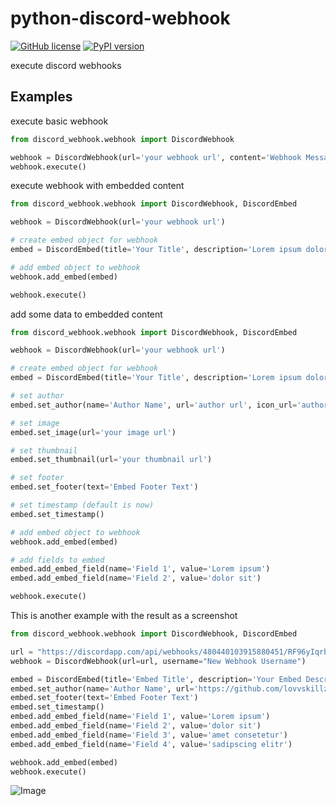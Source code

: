 # python-discord-webhook

[![GitHub license](https://img.shields.io/badge/license-MIT-brightgreen.svg)](https://raw.githubusercontent.com/lovvskillz/python-discord-webhook/master/LICENSE)
[![PyPI version](https://badge.fury.io/py/discord-webhook.svg)](https://badge.fury.io/py/discord-webhook)

execute discord webhooks

## Examples

execute basic webhook
```python
from discord_webhook.webhook import DiscordWebhook

webhook = DiscordWebhook(url='your webhook url', content='Webhook Message')
webhook.execute()
```

execute webhook with embedded content
```python
from discord_webhook.webhook import DiscordWebhook, DiscordEmbed

webhook = DiscordWebhook(url='your webhook url')

# create embed object for webhook
embed = DiscordEmbed(title='Your Title', description='Lorem ipsum dolor sit', color=242424)

# add embed object to webhook
webhook.add_embed(embed)

webhook.execute()
```

add some data to embedded content
```python
from discord_webhook.webhook import DiscordWebhook, DiscordEmbed

webhook = DiscordWebhook(url='your webhook url')

# create embed object for webhook
embed = DiscordEmbed(title='Your Title', description='Lorem ipsum dolor sit', color=242424)

# set author
embed.set_author(name='Author Name', url='author url', icon_url='author icon url')

# set image
embed.set_image(url='your image url')

# set thumbnail
embed.set_thumbnail(url='your thumbnail url')

# set footer
embed.set_footer(text='Embed Footer Text')

# set timestamp (default is now)
embed.set_timestamp()

# add embed object to webhook
webhook.add_embed(embed)

# add fields to embed
embed.add_embed_field(name='Field 1', value='Lorem ipsum')
embed.add_embed_field(name='Field 2', value='dolor sit')

webhook.execute()
```

This is another example with the result as a screenshot
```python
from discord_webhook.webhook import DiscordWebhook, DiscordEmbed

url = "https://discordapp.com/api/webhooks/480440103915880451/RF96yIqrbp10HZRJEYRdjwn4iQYhlk1eNtsKB-FGTFMPg09fcoPqGIBwSI_kzXqzi9GY"
webhook = DiscordWebhook(url=url, username="New Webhook Username")

embed = DiscordEmbed(title='Embed Title', description='Your Embed Description', color=242424)
embed.set_author(name='Author Name', url='https://github.com/lovvskillz', icon_url='https://avatars0.githubusercontent.com/u/14542790')
embed.set_footer(text='Embed Footer Text')
embed.set_timestamp()
embed.add_embed_field(name='Field 1', value='Lorem ipsum')
embed.add_embed_field(name='Field 2', value='dolor sit')
embed.add_embed_field(name='Field 3', value='amet consetetur')
embed.add_embed_field(name='Field 4', value='sadipscing elitr')

webhook.add_embed(embed)
webhook.execute()

```

![Image](https://cdn.discordapp.com/attachments/480439896478187550/480751239806582785/unknown.png "Example Result")